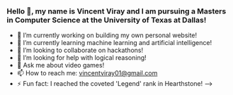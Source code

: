 ### Hello 👋, my name is Vincent Viray and I am pursuing a Masters in Computer Science at the University of Texas at Dallas!

<!--
**vincentviray01/vincentviray01** is a ✨ _special_ ✨ repository because its `README.md` (this file) appears on your GitHub profile.

Here are some ideas to get you started:
-->
- 🔭 I’m currently working on building my own personal website!
- 🌱 I’m currently learning machine learning and artificial intelligence!
- 👯 I’m looking to collaborate on hackathons!
- 🤔 I’m looking for help with logical reasoning!
- 💬 Ask me about video games!
- 📫 How to reach me: vincentviray01@gmail.com
- ⚡ Fun fact: I reached the coveted 'Legend' rank in Hearthstone!
-->
